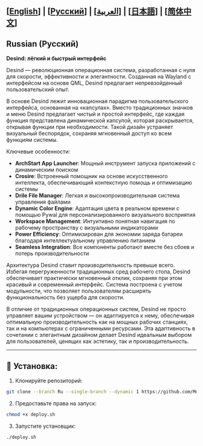 [[English](https://github.com/MdX07r/Desind)] | [[Pусский](https://github.com/MdX07r/Desind/tree/RU)] | [[العربية](https://github.com/MdX07r/Desind/tree/AR)] | [[日本語](https://github.com/MdX07r/Desind/tree/JP)] | [[简体中文](https://github.com/MdX07r/Desind/tree/CN)]
---

## Russian (Pусский)

**Desind: лёгкий и быстрый интерфейс**

Desind — революционная операционная система, разработанная с нуля для скорости, эффективности и элегантности. Созданная на Wayland с интерфейсом на основе QML, Desind предлагает непревзойденный пользовательский опыт.

В основе Desind лежит инновационная парадигма пользовательского интерфейса, основанная на «капсулах». Вместо традиционных значков и меню Desind предлагает чистый и простой интерфейс, где каждая функция представлена ​​динамической капсулой, которая раскрывается, открывая функции при необходимости. Такой дизайн устраняет визуальный беспорядок, сохраняя мгновенный доступ ко всем функциям системы.

Ключевые особенности:

- **ArchStart App Launcher**: Мощный инструмент запуска приложений с динамическим поиском
- **Crosire**: Встроенный помощник на основе искусственного интеллекта, обеспечивающий контекстную помощь и оптимизацию системы
- **Drile File Manager**: Легкая и высокопроизводительная система управления файлами
- **Dynamic Color Engine**: Адаптация цвета в реальном времени с помощью Pywal для персонализированного визуального восприятия
- **Workspace Management**: Интуитивно понятная навигация по рабочему пространству с визуальными индикаторами
- **Power Efficiency**: Оптимизирован для экономии заряда батареи благодаря интеллектуальному управлению питанием
- **Seamless Integration**: Все компоненты работают вместе без сбоев и потерь производительности

Архитектура Desind ставит производительность превыше всего. Избегая перегруженности традиционных сред рабочего стола, Desind обеспечивает практически мгновенный отклик, сохраняя при этом красивый и современный интерфейс. Система построена с учетом модульности, что позволяет пользователям расширять функциональность без ущерба для скорости.

В отличие от традиционных операционных систем, Desind не просто управляет вашим устройством — он адаптируется к нему, обеспечивая оптимальную производительность как на мощных рабочих станциях, так и на компьютерах с ограниченными ресурсами. Эта адаптивность в сочетании с элегантным дизайном делает Desind идеальным выбором для пользователей, ценящих как эстетику, так и производительность.

---

## 🔹 Установка:

1. Клонируйте репозиторий:
```bash
git clone --branch Ru --single-branch --dynamic 1 https://github.com/MdX07r/Desind.git
```
2. Предоставьте права на запуск:
```bash
chmod +x deploy.sh
```
3. Запустите установщик:
```bash
./deploy.sh
```
